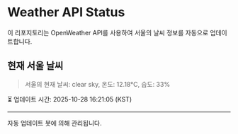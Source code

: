 
# Weather API Status

이 리포지토리는 OpenWeather API를 사용하여 서울의 날씨 정보를 자동으로 업데이트합니다.

## 현재 서울 날씨
> 서울의 현재 날씨: clear sky, 온도: 12.18°C, 습도: 33%

⏳ 업데이트 시간: 2025-10-28 16:21:05 (KST)

---
자동 업데이트 봇에 의해 관리됩니다.
